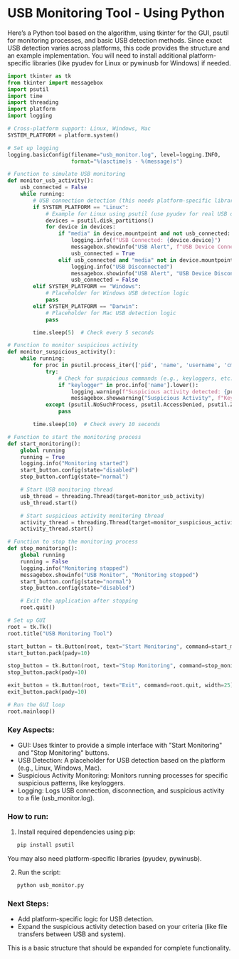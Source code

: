 # USB Monitoring Tool - Using Python

Here’s a Python tool based on the algorithm, using tkinter for the GUI, psutil for monitoring processes, and basic USB detection methods. Since exact USB detection varies across platforms, this code provides the structure and an example implementation. You will need to install additional platform-specific libraries (like pyudev for Linux or pywinusb for Windows) if needed.

```python
import tkinter as tk
from tkinter import messagebox
import psutil
import time
import threading
import platform
import logging

# Cross-platform support: Linux, Windows, Mac
SYSTEM_PLATFORM = platform.system()

# Set up logging
logging.basicConfig(filename="usb_monitor.log", level=logging.INFO, 
                    format="%(asctime)s - %(message)s")

# Function to simulate USB monitoring
def monitor_usb_activity():
    usb_connected = False
    while running:
        # USB connection detection (this needs platform-specific libraries)
        if SYSTEM_PLATFORM == "Linux":
            # Example for Linux using psutil (use pyudev for real USB detection)
            devices = psutil.disk_partitions()
            for device in devices:
                if "media" in device.mountpoint and not usb_connected:
                    logging.info(f"USB Connected: {device.device}")
                    messagebox.showinfo("USB Alert", f"USB Device Connected: {device.device}")
                    usb_connected = True
                elif usb_connected and "media" not in device.mountpoint:
                    logging.info("USB Disconnected")
                    messagebox.showinfo("USB Alert", "USB Device Disconnected")
                    usb_connected = False
        elif SYSTEM_PLATFORM == "Windows":
            # Placeholder for Windows USB detection logic
            pass
        elif SYSTEM_PLATFORM == "Darwin":
            # Placeholder for Mac USB detection logic
            pass

        time.sleep(5)  # Check every 5 seconds

# Function to monitor suspicious activity
def monitor_suspicious_activity():
    while running:
        for proc in psutil.process_iter(['pid', 'name', 'username', 'cmdline']):
            try:
                # Check for suspicious commands (e.g., keyloggers, etc.)
                if "keylogger" in proc.info['name'].lower():
                    logging.warning(f"Suspicious activity detected: {proc.info}")
                    messagebox.showwarning("Suspicious Activity", f"Keylogger detected: {proc.info['name']}")
            except (psutil.NoSuchProcess, psutil.AccessDenied, psutil.ZombieProcess):
                pass

        time.sleep(10)  # Check every 10 seconds

# Function to start the monitoring process
def start_monitoring():
    global running
    running = True
    logging.info("Monitoring started")
    start_button.config(state="disabled")
    stop_button.config(state="normal")

    # Start USB monitoring thread
    usb_thread = threading.Thread(target=monitor_usb_activity)
    usb_thread.start()

    # Start suspicious activity monitoring thread
    activity_thread = threading.Thread(target=monitor_suspicious_activity)
    activity_thread.start()

# Function to stop the monitoring process
def stop_monitoring():
    global running
    running = False
    logging.info("Monitoring stopped")
    messagebox.showinfo("USB Monitor", "Monitoring stopped")
    start_button.config(state="normal")
    stop_button.config(state="disabled")

    # Exit the application after stopping
    root.quit()

# Set up GUI
root = tk.Tk()
root.title("USB Monitoring Tool")

start_button = tk.Button(root, text="Start Monitoring", command=start_monitoring, width=25)
start_button.pack(pady=10)

stop_button = tk.Button(root, text="Stop Monitoring", command=stop_monitoring, width=25, state="disabled")
stop_button.pack(pady=10)

exit_button = tk.Button(root, text="Exit", command=root.quit, width=25)
exit_button.pack(pady=10)

# Run the GUI loop
root.mainloop()
```
### Key Aspects:
- GUI: Uses tkinter to provide a simple interface with "Start Monitoring" and "Stop Monitoring" buttons.
- USB Detection: A placeholder for USB detection based on the platform (e.g., Linux, Windows, Mac).
- Suspicious Activity Monitoring: Monitors running processes for specific suspicious patterns, like keyloggers.
- Logging: Logs USB connection, disconnection, and suspicious activity to a file (usb_monitor.log).

### How to run:
1. Install required dependencies using pip:
```python
   pip install psutil
```
   You may also need platform-specific libraries (pyudev, pywinusb).

2. Run the script:
```python
   python usb_monitor.py
```

### Next Steps:
- Add platform-specific logic for USB detection.
- Expand the suspicious activity detection based on your criteria (like file transfers between USB and system).

This is a basic structure that should be expanded for complete functionality.
